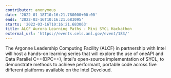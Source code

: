 ```yaml
---
contributor: anonymous
date: '2022-01-18T10:16:21.780000+00:00'
ends: '2022-03-16T10:16:21.683095'
starts: '2022-03-16T10:16:21.683063'
title: ALCF Aurora Learning Paths - Mini SYCL Hackathon
external_url: 'https://events.cels.anl.gov/event/183/'
---
```


The Argonne Leadership Computing Facility (ALCF) in partnership with Intel will host a hands-on learning series that
will explore the use of oneAPI and Data Parallel C++(DPC++), Intel's open-source implementation of SYCL, to demonstrate
methods to achieve performant, portable code across five different platforms available on the Intel Devcloud.
